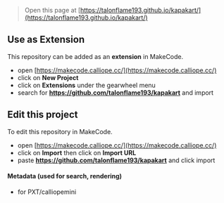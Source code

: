 
> Open this page at [https://talonflame193.github.io/kapakart/](https://talonflame193.github.io/kapakart/)

## Use as Extension

This repository can be added as an **extension** in MakeCode.

* open [https://makecode.calliope.cc/](https://makecode.calliope.cc/)
* click on **New Project**
* click on **Extensions** under the gearwheel menu
* search for **https://github.com/talonflame193/kapakart** and import

## Edit this project

To edit this repository in MakeCode.

* open [https://makecode.calliope.cc/](https://makecode.calliope.cc/)
* click on **Import** then click on **Import URL**
* paste **https://github.com/talonflame193/kapakart** and click import

#### Metadata (used for search, rendering)

* for PXT/calliopemini
<script src="https://makecode.com/gh-pages-embed.js"></script><script>makeCodeRender("{{ site.makecode.home_url }}", "{{ site.github.owner_name }}/{{ site.github.repository_name }}");</script>

